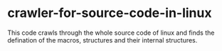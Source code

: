 # crawler-for-source-code-in-linux

This code crawls through the whole source code of linux and finds the defination of the macros, structures and their internal structures.  
